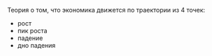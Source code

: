 Теория о том, что экономика движется по траектории из 4 точек:
- рост
- пик роста
- падение
- дно падения